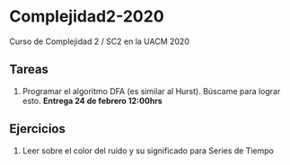 # Complejidad2-2020
Curso de Complejidad 2 / SC2 en la UACM 2020

## Tareas
1. Programar el algoritmo DFA (es similar al Hurst). Búscame para lograr esto. **Entrega 24 de febrero 12:00hrs**

## Ejercicios
1. Leer sobre el color del ruido y su significado para Series de Tiempo
